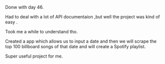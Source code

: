 Donw with day 46.

Had to deal with a lot of API documentaion ,but well the project was kind of easy .

Took me a while to understand tho.

Created a app which allows us to input a date and then we will scrape the top 100 billboard songs of that date and will create a Spotify playlist.

Super useful project for me.
